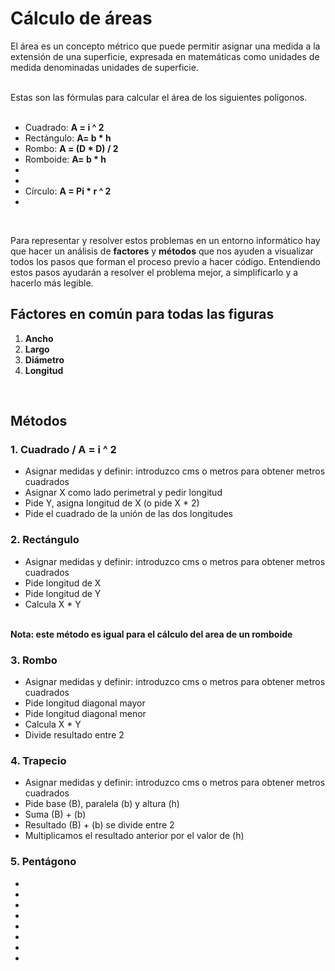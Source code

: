 <h1>Cálculo de áreas</h1>
El área es un concepto métrico que puede permitir asignar una medida a la extensión de una superficie, expresada en matemáticas como unidades de medida denominadas unidades de superficie.<br><br>

Estas son las fórmulas para calcular el área de los siguientes polígonos.<br><br>

<ul>
  <li>Cuadrado:  <strong>A = i ^ 2</strong></li>
  <li>Rectángulo:  <strong>A= b * h</strong></li>
  <li>Rombo:  <strong>A = (D * D) / 2</strong></li>
  <li>Romboide:  <strong>A= b * h</strong></li>
  <li><strong></strong></li>
  <li><strong></strong></li>
  <li>Círculo:  <strong>A = Pi * r ^ 2</strong></li>
  <li><strong></strong></li>
</ul><br>

Para representar y resolver estos problemas en un entorno informático hay que hacer un análisis de <strong>factores</strong> y <strong>métodos</strong> que nos ayuden a visualizar todos los pasos que forman el proceso previo a hacer código. Entendiendo estos pasos ayudarán a resolver el problema mejor, a simplificarlo y a hacerlo más legible.<br>

<h2>Fáctores en común para todas las figuras</h2>

<ol>
  <li><strong>Ancho</strong></li>
  <li><strong>Largo</strong></li>
  <li><strong>Diámetro</strong></li>
  <li><strong>Longitud</strong></li>
</ol><br>

<h2>Métodos</h2>

<h3>1. Cuadrado / A = i ^ 2</h3>
    <ul>
        <li>Asignar medidas y definir: introduzco cms o metros para obtener metros cuadrados</li>
        <li>Asignar X como lado perimetral y pedir longitud</li>
        <li>Pide Y, asigna longitud de X (o pide X * 2)</li>
        <li>Pide el cuadrado de la unión de las dos longitudes</li>
    </ul>
    
<h3>2. Rectángulo</h3>
    <ul>
        <li>Asignar medidas y definir: introduzco cms o metros para obtener metros cuadrados</li>
        <li>Pide longitud de X</li>
        <li>Pide longitud de Y</li>
        <li>Calcula X * Y</li>
    </ul><br>
<strong>Nota: este método es igual para el cálculo del area de un romboide</strong>

<h3>3. Rombo</h3>
    <ul>
        <li>Asignar medidas y definir: introduzco cms o metros para obtener metros cuadrados</li>
        <li>Pide longitud diagonal mayor</li>
        <li>Pide longitud diagonal menor</li>
        <li>Calcula X * Y</li>
        <li>Divide resultado entre 2</li>
    </ul>
<h3>4. Trapecio</h3>
<ul>
    <li>Asignar medidas y definir: introduzco cms o metros para obtener metros cuadrados</li>
    <li>Pide base (B), paralela (b) y altura (h)</li>
    <li>Suma (B) + (b)</li>
    <li>Resultado (B) + (b) se divide entre 2</li>
    <li>Multiplicamos el resultado anterior por el valor de (h)</li>
</ul>
<h3>5. Pentágono</h3>
<ul>
    <li></li>
    <li></li>
    <li></li>
    <li></li>
    <li></li>
    <li></li>
    <li></li>
    <li></li>
</ul>

